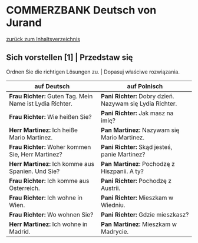 # COMMERZBANK Deutsch von Jurand

[zurück zum Inhaltsverzeichnis](../../../README.md)

## Sich vorstellen [1] | Przedstaw się

Ordnen Sie die richtigen Lösungen zu. | Dopasuj właściwe rozwiązania.

| auf Deutsch                                               | auf Polnisch                                              |
| --------------------------------------------------------- | --------------------------------------------------------- |
| **Frau Richter:** Guten Tag. Mein Name ist Lydia Richter. | **Pani Richter:** Dobry dzień. Nazywam się Lydia Richter. |
| **Frau Richter:** Wie heißen Sie?                         | **Pani Richter:** Jak masz na imię?                       |
| **Herr Martinez:** Ich heiße Mario Martinez.              | **Pan Martinez:** Nazywam się Mario Martinez.             |
| **Frau Richter:** Woher kommen Sie, Herr Martinez?        | **Pani Richter:** Skąd jesteś, panie Martinez?            |
| **Herr Martinez:** Ich komme aus Spanien. Und Sie?        | **Pan Martinez:** Pochodzę z Hiszpanii. A ty?             |
| **Frau Richter:** Ich komme aus Österreich.               | **Pani Richter:** Pochodzę z Austrii.                     |
| **Frau Richter:** Ich wohne in Wien.                      | **Pani Richter:** Mieszkam w Wiedniu.                     |
| **Frau Richter:** Wo wohnen Sie?                          | **Pani Richter:** Gdzie mieszkasz?                        |
| **Herr Martinez:** Ich wohne in Madrid.                   | **Pan Martinez:** Mieszkam w Madrycie.                    |
